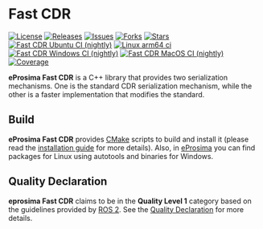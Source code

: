 # Fast CDR

[![License](https://img.shields.io/github/license/eProsima/Fast-CDR.svg)](https://opensource.org/licenses/Apache-2.0)
[![Releases](https://img.shields.io/github/v/release/eProsima/Fast-CDR?sort=semver)](https://github.com/eProsima/Fast-CDR/releases)
[![Issues](https://img.shields.io/github/issues/eProsima/Fast-CDR.svg)](https://github.com/eProsima/Fast-CDR/issues)
[![Forks](https://img.shields.io/github/forks/eProsima/Fast-CDR.svg)](https://github.com/eProsima/Fast-CDR/network/members)
[![Stars](https://img.shields.io/github/stars/eProsima/Fast-CDR.svg)](https://github.com/eProsima/Fast-CDR/stargazers)
[![Fast CDR Ubuntu CI (nightly)](https://github.com/eProsima/Fast-CDR/actions/workflows/nightly-ubuntu-ci.yml/badge.svg)](https://github.com/eProsima/Fast-CDR/actions/workflows/nightly-ubuntu-ci.yml)
[![Linux arm64 ci](http://jenkins.eprosima.com:8080/job/nightly_fastcdr_master_linux_aarch64/badge/icon?subject=%20%20%20Linux-aarch64%20CI%20)](http://jenkins.eprosima.com:8080/view/Nightly/job/nightly_fastcdr_master_linux_aarch64/)
[![Fast CDR Windows CI (nightly)](https://github.com/eProsima/Fast-CDR/actions/workflows/nightly-windows-ci.yml/badge.svg)](https://github.com/eProsima/Fast-CDR/actions/workflows/nightly-windows-ci.yml)
[![Fast CDR MacOS CI (nightly)](https://github.com/eProsima/Fast-CDR/actions/workflows/nightly-mac-ci.yml/badge.svg)](https://github.com/eProsima/Fast-CDR/actions/workflows/nightly-mac-ci.yml)
[![Coverage](https://img.shields.io/jenkins/coverage/cobertura.svg?jobUrl=http%3A%2F%2Fjenkins.eprosima.com%3A8080%2Fjob%2Fnightly_fastcdr_coverage_linux)](http://jenkins.eprosima.com:8080/job/nightly_fastcdr_coverage_linux)

**eProsima Fast CDR** is a C++ library that provides two serialization mechanisms.
One is the standard CDR serialization mechanism, while the other is a faster implementation that modifies the standard.

## Build

**eProsima Fast CDR** provides [CMake][cmake] scripts to build and install it (please read the [installation guide](https://fast-dds.docs.eprosima.com/en/latest/installation/sources/sources_linux.html#cmake-installation) for more details).
Also, in [eProsima][eprosima] you can find packages for Linux using autotools and binaries for Windows.

[cmake]: http://www.cmake.org
[eprosima]: http://www.eprosima.com

## Quality Declaration

**eprosima Fast CDR** claims to be in the **Quality Level 1** category based on the guidelines provided by [ROS 2](https://ros.org/reps/rep-2004.html).
See the [Quality Declaration](QUALITY.md) for more details.
